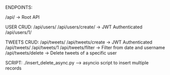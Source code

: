ENDPOINTS:

/api/   -> Root API

USER CRUD: /api/users/
/api/users/create/  -> JWT Authenticated
/api/users/1/

TWEETS CRUD: /api/tweets/
/api/tweets/create -> JWT Authenticated
/api/tweets/
/api/tweets/1
/api/tweets/filter -> Filter from date and username
/api/tweets/delete -> Delete tweets of a specific user

SCRIPT: ./insert_delete_async.py
--> asyncio script to insert multiple records
